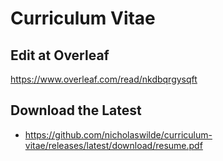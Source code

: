# Curriculum Vitae

## Edit at Overleaf

https://www.overleaf.com/read/nkdbqrgysqft

## Download the Latest

* https://github.com/nicholaswilde/curriculum-vitae/releases/latest/download/resume.pdf
